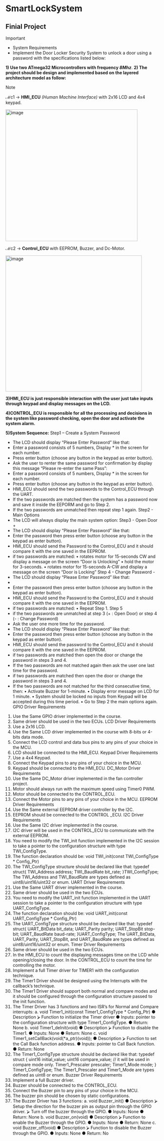 # SmartLockSystem
## Finial Project

> [!IMPORTANT]
> - System Requirements
> - Implement the Door Locker Security System to unlock a door using a password with the specifications listed below:

**1) Use two ATmega32 Microcontrollers with frequency *8Mhz***.
**2) The project should be design and implemented based on the layered architecture model as follow:**
> [!NOTE]
> ℳc1 → **HMI_ECU** *(Human Machine Interface)* with 2x16 LCD and 4x4 keypad.
> 
> <img width="432" alt="image" src="https://github.com/NouranAhmedk/SmartLockSystem/assets/105202599/64ad2ebe-8426-4f93-8e67-aa8839222d77">
>
> 
> ℳc2 → **Control_ECU** with EEPROM, Buzzer, and Dc-Motor.
> 
> <img width="446" alt="image" src="https://github.com/NouranAhmedk/SmartLockSystem/assets/105202599/f76544a9-bd30-47c4-a3b8-61b51edf33ef">


**3)HMI_ECU is just responsible interaction with the user just take inputs through keypad and display messages on the LCD.**

**4)CONTROL_ECU is responsible for all the processing and decisions in the system like password checking, open the door and activate the system alarm.**

**5)System Sequence:**
Step1 – Create a System Password
- The LCD should display “Please Enter Password” like that:
- Enter a password consists of 5 numbers, Display * in the screen for each number. 
- Press enter button (choose any button in the keypad as enter button).
- Ask the user to renter the same password for confirmation by display this message 
“Please re-enter the same Pass”:
- Enter a password consists of 5 numbers, Display * in the screen for each number. 
- Press enter button (choose any button in the keypad as enter button).
- HMI_ECU should send the two passwords to the Control_ECU through the UART.
- If the two passwords are matched then the system has a password now and save it 
inside the EEPORM and go to Step 2.
- If the two passwords are unmatched then repeat step 1 again.
Step2 - Main Options
- The LCD will always display the main system option:
Step3 - Open Door +
- The LCD should display “Please Enter Password” like that:
- Enter the password then press enter button (choose any button in the keypad as 
enter button). 
- HMI_ECU should send the Password to the Control_ECU and it should compare it 
with the one saved in the EEPROM.
- if two passwords are matched:
• rotates motor for 15-seconds CW and display a message on the screen 
“Door is Unlocking”
• hold the motor for 3-seconds.
• rotates motor for 15-seconds A-CW and display a message on the screen 
“Door is Locking”
Step 4 - Change Password -
- The LCD should display “Please Enter Password” like that:
-
- Enter the password then press enter button (choose any button in the keypad as 
enter button). 
- HMI_ECU should send the Password to the Control_ECU and it should compare it 
with the one saved in the EEPROM.
- if two passwords are matched:
• Repeat Step 1.
Step 5
- if the two passwords are unmatched at step 3 (+ : Open Door) or step 4 (- : Change 
Password)
- Ask the user one more time for the password.
- The LCD should display “Please Enter Password” like that:
- Enter the password then press enter button (choose any button in the keypad as 
enter button). 
- HMI_ECU should send the password to the Control_ECU and it should compare it 
with the one saved in the EEPROM.
- if two passwords are matched then open the door or change the password in steps 
3 and 4.
- If the two passwords are not matched again then ask the user one last time for the 
password.
- if two passwords are matched then open the door or change the password in steps 
3 and 4.
- If the two passwords are not matched for the third consecutive time, then:
• Activate Buzzer for 1-minute.
• Display error message on LCD for 1 minute.
• System should be locked no inputs from Keypad will be accepted during 
this time period.
• Go to Step 2 the main options again.
 GPIO Driver Requirements
1. Use the Same GPIO driver implemented in the course.
2. Same driver should be used in the two ECUs.
LCD Driver Requirements
1. Use a 2x16 LCD.
2. Use the Same LCD driver implemented in the course with 8-bits or 4-bits data mode.
3. Connect the LCD control and data bus pins to any pins of your choice in the MCU.
4. LCD should be connected to the HMI_ECU.
Keypad Driver Requirements
1. Use a 4x4 Keypad.
2. Connect the Keypad pins to any pins of your choice in the MCU.
3. Keypad should be connected to the HMI_ECU.
DC_Motor Driver Requirements
1. Use the Same DC_Motor driver implemented in the fan controller project.
2. Motor should always run with the maximum speed using Timer0 PWM.
3. Motor should be connected to the CONTROL_ECU.
4. Connect the Motor pins to any pins of your choice in the MCU.
EEPROM Driver Requirements
1. Use the Same external EEPROM driver controller by the I2C.
2. EEPROM should be connected to the CONTROL _ECU.
I2C Driver Requirements
1. Use the Same I2C driver implemented in the course.
2. I2C driver will be used in the CONTROL_ECU to communicate with the external 
EEPROM.
3. You need to modify the TWI_init function implemented in the I2C session to take a 
pointer to the configuration structure with type TWI_ConfigType. 
4. The function declaration should be: 
void TWI_init(const TWI_ConfigType * Config_Ptr)
5. The TWI_ConfigType structure should be declared like that: 
typedef struct{ 
 TWI_Address address; 
 TWI_BaudRate bit_rate;
}TWI_ConfigType;
The TWI_Address and TWI_BaudRate are types defined as uint8/uint16/uint32 or 
enum.
UART Driver Requirements
1. Use the Same UART driver implemented in the course.
2. Same driver should be used in the two ECUs.
3. You need to modify the UART_init function implemented in the UART session to take a 
pointer to the configuration structure with type UART_ConfigType. 
4. The function declaration should be:
void UART_init(const UART_ConfigType * Config_Ptr)
5. The UART_ConfigType structure should be declared like that: 
typedef struct{ 
 UART_BitData bit_data; 
 UART_Parity parity;
 UART_StopBit stop-bit;
 UART_BaudRate baud-rate; 
}UART_ConfigType;
The UART_BitData, UART_Parity, UART_StopBit, and UART_BaudRate are types 
defined as uint8/uint16/uint32 or enum.
Timer Driver Requirements
1. Same driver should be used in the two ECUs.
2. In the HMI_ECU to count the displaying messages time on the LCD while 
opening/closing the door. In the CONTROL_ECU to count the time for controlling the 
motor.
3. Implement a full Timer driver for TIMER1 with the configuration technique.
4. The Timer1 Driver should be designed using the Interrupts with the callback’s technique.
5. The Timer1 Driver should support both normal and compare modes and it should be 
configured through the configuration structure passed to the init function.
6. The Timer Driver has 3 functions and two ISR’s for Normal and Compare interrupts:
a. void Timer1_init(const Timer1_ConfigType * Config_Ptr)
● Description
⮚ Function to initialize the Timer driver
● Inputs: pointer to the configuration structure with type 
Timer1_ConfigType.
● Return: None
b. void Timer1_deInit(void)
● Description
⮚ Function to disable the Timer1.
● Inputs: None
● Return: None
 c. void Timer1_setCallBack(void(*a_ptr)(void));
● Description
⮚ Function to set the Call Back function address.
● Inputs: pointer to Call Back function.
● Return: None
4. The Timer1_ConfigType structure should be declared like that: 
typedef struct { 
 uint16 initial_value;
 uint16 compare_value; // it will be used in compare mode only.
 Timer1_Prescaler prescaler;
 Timer1_Mode mode;
} Timer1_ConfigType;
The Timer1_Prescaler and Timer1_Mode are types defined as uint8 or enum.
Buzzer Driver Requirements
1. Implement a full Buzzer driver.
2. Buzzer should be connected to the CONTROL_ECU.
3. Connect the Buzzer pin to any pins of your choice in the MCU.
4. The buzzer pin should be chosen by static configurations.
5. The Buzzer Driver has 3 functions:
a. void Buzzer_init()
● Description
⮚ Setup the direction for the buzzer pin as output pin through the 
GPIO driver.
⮚ Turn off the buzzer through the GPIO.
● Inputs: None
● Return: None
b. void Buzzer_on(void)
● Description
⮚ Function to enable the Buzzer through the GPIO.
● Inputs: None
● Return: None
c. void Buzzer_off(void)
● Description
⮚ Function to disable the Buzzer through the GPIO.
● Inputs: None
● Return: No
